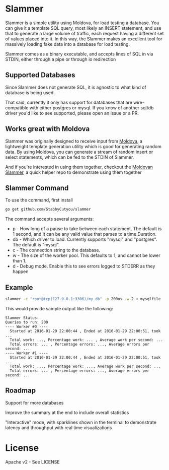 # Slammer

Slammer is a simple utility using Moldova, for load testing a database. You can give it a template SQL query, most likely an INSERT
statement, and use that to generate a large volume of traffic, each request having a different set of values placed into it. In this way,
the Slammer makes an excellent tool for massively loading fake data into a database for load testing.

Slammer comes as a binary executable, and accepts lines of SQL in via STDIN, either through a pipe or through io redirection

## Supported Databases

Since Slammer does not generate SQL, it is agnostic to what kind of database is being used.

That said, currently it only has support for databases that are wire-compatible with either
postgres or mysql. If you know of another sql/db driver you'd like to see supported, please
open an issue or a PR.

## Works great with Moldova

Slammer was originally designed to receive input from [Moldova](https://github.com/StabbyCutyou/moldova), a lightweight
template generation utility which is good for generating random data. By using Moldova, you can generate a stream
of random insert or select statements, which can be fed to the STDIN of Slammer.

And if you're interested in using them together, checkout the [Moldovan Slammer](http://github.com/StabbyCutyou/moldovan_slammer), a quick helper repo to
demonstrate using them together

## Slammer Command

To use the command, first install

```bash
go get github.com/StabbyCutyou/slammer
```

The command accepts several arguments:

* p - How long of a pause to take between each statement. The default is 1 second, and it can be any valid value that parses to a time.Duration.
* db - Which driver to load. Currently supports "mysql" and "postgres". The default is "mysql".
* c - The connection string to the database.
* w - The size of the worker pool. This defaults to 1, and cannot be lower than 1.
* d - Debug mode. Enable this to see errors logged to STDERR as they happen

## Example

```bash
slammer -c "root@tcp(127.0.0.1:3306)/my_db" -p 200us -w 2 < mysqlfile
```

This would provide sample output like the following:

```
Slammer Status:
Queries to run: 200
---- Worker #0 ----
  Started at 2016-01-29 22:00:44 , Ended at 2016-01-29 22:00:51, took ...
  Total work: ..., Percentage work: ... , Average work per second: ...
  Total errors: ... , Percentage errors: ..., Average errors per second: ...
---- Worker #1 ----
  Started at 2016-01-29 22:00:44 , Ended at 2016-01-29 22:00:51, took ...
  Total work: ..., Percentage work: ..., Average work per second: ...
  Total errors: ... , Percentage errors: ..., Average errors per second: ...
```

## Roadmap

Support for more databases

Improve the summary at the end to include overall statistics

"Interactive" mode, with sparklines shown in the terminal to demonstrate latency
and throughput with real time visualizations

# License

Apache v2 - See LICENSE

